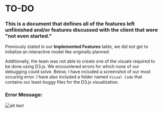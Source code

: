 # TO-DO 
### This is a document that defines all of the features left unfiinished and/or features discussed with the client that were "not even started." 

Previously stated in our **Implemented Features** table, we did not get to initialize an interactive model like originally planned.

Additionally, the team was not able to create one of the visuals required to be done using D3.js. We encountered errors for which none of our debugging could solve. Below, I have included a screenshot of our most occuring error. I have also included a folder named `Visual Code` that contains our least-buggy files for the D3.js visualization. 

### Error Message: 
![alt text](https://imgur.com/4vy5UyK)

